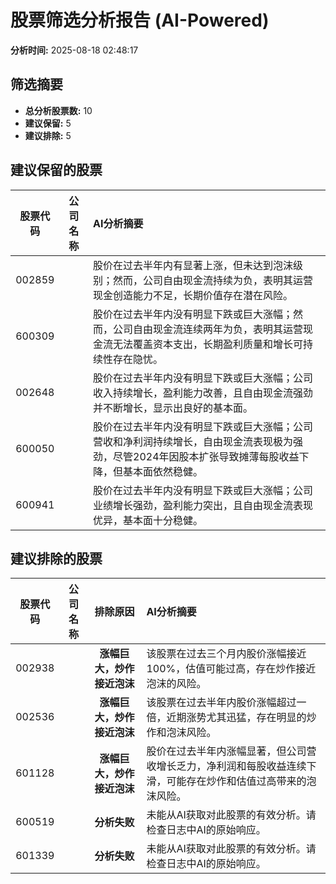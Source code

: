 # 股票筛选分析报告 (AI-Powered)

**分析时间:** 2025-08-18 02:48:17

## 筛选摘要

- **总分析股票数:** 10
- **建议保留:** 5
- **建议排除:** 5

## 建议保留的股票

| 股票代码 | 公司名称 | AI分析摘要 |
|:---:|:---:|:---|
| 002859 |  | 股价在过去半年内有显著上涨，但未达到泡沫级别；然而，公司自由现金流持续为负，表明其运营现金创造能力不足，长期价值存在潜在风险。 |
| 600309 |  | 股价在过去半年内没有明显下跌或巨大涨幅；然而，公司自由现金流连续两年为负，表明其运营现金流无法覆盖资本支出，长期盈利质量和增长可持续性存在隐忧。 |
| 002648 |  | 股价在过去半年内没有明显下跌或巨大涨幅；公司收入持续增长，盈利能力改善，且自由现金流强劲并不断增长，显示出良好的基本面。 |
| 600050 |  | 股价在过去半年内没有明显下跌或巨大涨幅；公司营收和净利润持续增长，自由现金流表现极为强劲，尽管2024年因股本扩张导致摊薄每股收益下降，但基本面依然稳健。 |
| 600941 |  | 股价在过去半年内没有明显下跌或巨大涨幅；公司业绩增长强劲，盈利能力突出，且自由现金流表现优异，基本面十分稳健。 |

## 建议排除的股票

| 股票代码 | 公司名称 | 排除原因 | AI分析摘要 |
|:---:|:---:|:---:|:---|
| 002938 |  | **涨幅巨大，炒作接近泡沫** | 该股票在过去三个月内股价涨幅接近100%，估值可能过高，存在炒作接近泡沫的风险。 |
| 002536 |  | **涨幅巨大，炒作接近泡沫** | 该股票在过去半年内股价涨幅超过一倍，近期涨势尤其迅猛，存在明显的炒作和泡沫风险。 |
| 601128 |  | **涨幅巨大，炒作接近泡沫** | 股价在过去半年内涨幅显著，但公司营收增长乏力，净利润和每股收益连续下滑，可能存在炒作和估值过高带来的泡沫风险。 |
| 600519 |  | **分析失败** | 未能从AI获取对此股票的有效分析。请检查日志中AI的原始响应。 |
| 601339 |  | **分析失败** | 未能从AI获取对此股票的有效分析。请检查日志中AI的原始响应。 |
